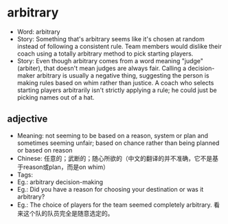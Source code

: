 # arbitrary

- Word: arbitrary
- Story: Something that's arbitrary seems like it's chosen at random instead of following a consistent rule. Team members would dislike their coach using a totally arbitrary method to pick starting players.
- Story: Even though arbitrary comes from a word meaning "judge" (arbiter), that doesn't mean judges are always fair. Calling a decision-maker arbitrary is usually a negative thing, suggesting the person is making rules based on whim rather than justice. A coach who selects starting players arbitrarily isn't strictly applying a rule; he could just be picking names out of a hat.

## adjective

- Meaning: not seeming to be based on a reason, system or plan and sometimes seeming unfair; based on chance rather than being planned or based on reason
- Chinese: 任意的；武断的；随心所欲的（中文的翻译的并不准确，它不是基于reason或plan，而是on whim）
- Tags: 
- Eg.: arbitrary decision-making
- Eg.: Did you have a reason for choosing your destination or was it arbitrary?
- Eg.: The choice of players for the team seemed completely arbitrary. 看来这个队的队员完全是随意选定的。

